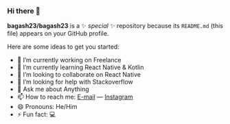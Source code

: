 ### Hi there 👋

**bagash23/bagash23** is a ✨ _special_ ✨ repository because its `README.md` (this file) appears on your GitHub profile.

Here are some ideas to get you started:

- 🔭 I’m currently working on Freelance
- 🌱 I’m currently learning React Native & Kotlin
- 👯 I’m looking to collaborate on React Native
- 🤔 I’m looking for help with Stackoverflow
- 💬 Ask me about Anything
- 📫 How to reach me: [E-mail](mailto:haryadib89@gmail.com) &mdash; [Instagram](https://www.instagram.com/bagash03/)
- 😄 Pronouns: He/Him
- ⚡ Fun fact: :computer:
